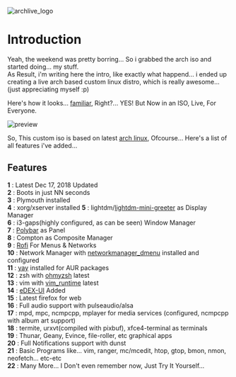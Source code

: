 ![archlive_logo](https://raw.githubusercontent.com/adi1090x/archlive/master/images/Archlive.png) <br />

# Introduction

Yeah, the weekend was pretty borring... So i grabbed the arch iso and started doing... my stuff. <br />
As Result, i'm writing here the intro, like exactly what happend... i ended up creating a live arch based custom linux distro, which is really awesome... (just appreciating myself :p) <br />

Here's how it looks... [familiar](https://github.com/adi1090x/my_dotfiles/tree/master/previews/i3_wm), Right?... YES! But Now in an ISO, Live, For Everyone. <br />

![preview](https://raw.githubusercontent.com/adi1090x/archlive/master/images/Head.png) <br />

So, This custom iso is based on latest [arch linux](https://archlinux.org), Ofcourse... Here's a list of all features i've added...

## Features

**1** : Latest Dec 17, 2018 Updated <br />
**2** : Boots in just NN seconds <br />
**3** : Plymouth installed <br />
**4** : xorg/xserver installed
**5** : lightdm/[lightdm-mini-greeter](https://github.com/prikhi/lightdm-mini-greeter) as Display Manager <br />
**6** : i3-gaps(highly configured, as can be seen) Window Manager <br />
**7** : [Polybar](https://github.com/jaagr/polybar) as Panel <br />
**8** : Compton as Composite Manager <br />
**9** : [Rofi](https://github.com/DaveDavenport/rofi) For Menus & Networks <br />
**10** : Network Manager with [networkmanager_dmenu](https://github.com/firecat53/networkmanager-dmenu) installed and configured <br />
**11** : [yay](https://github.com/Jguer/yay) installed for AUR packages <br />
**12** : zsh with [ohmyzsh](https://github.com/robbyrussell/oh-my-zsh) latest <br />
**13** : vim with [vim_runtime](https://github.com/amix/vimrc) latest <br />
**14** : [eDEX-UI](https://github.com/GitSquared/edex-ui) Added <br />
**15** : Latest firefox for web <br />
**16** : Full audio support with pulseaudio/alsa <br />
**17** : mpd, mpc, ncmpcpp, mplayer for media services (configured, ncmpcpp with album art support) <br />
**18** : termite, urxvt(compiled with pixbuf), xfce4-terminal as terminals <br />
**19** : Thunar, Geany, Evince, file-roller, etc graphical apps <br />
**20** : Full Notifications support with dunst <br />
**21** : Basic Programs like... vim, ranger, mc/mcedit, htop, gtop, bmon, nmon, neofetch... etc-etc <br />
**22** : Many More... I Don't even remember now, Just Try It Yourself...
